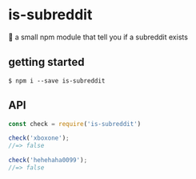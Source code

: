 # is-subreddit
:aerial_tramway: a small npm module that tell you if a subreddit exists

## getting started

```shell
$ npm i --save is-subreddit
```

## API
```javascript
const check = require('is-subreddit')

check('xboxone');
//=> false

check('hehehaha0099');
//=> false
```
